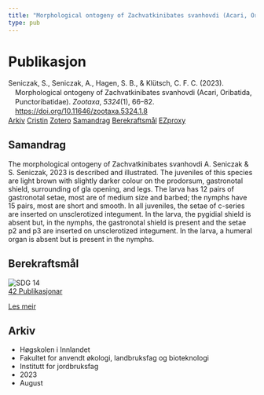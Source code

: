 ```yaml
---
title: "Morphological ontogeny of Zachvatkinibates svanhovdi (Acari, Oribatida, Punctoribatidae)"
type: pub
---
```

<h1>Publikasjon</h1>
<article id="csl-bib-container-8GNJGGNJ" class="csl-bib-container">
  <div class="csl-bib-body" style="line-height: 1.35; padding-left: 1em; text-indent:-1em;">
  <div class="csl-entry">Seniczak, S., Seniczak, A., Hagen, S. B., &amp; Kl&#xFC;tsch, C. F. C. (2023). Morphological ontogeny of Zachvatkinibates svanhovdi (Acari, Oribatida, Punctoribatidae). <i>Zootaxa</i>, <i>5324</i>(1), 66&#x2013;82. <a href="https://doi.org/10.11646/zootaxa.5324.1.8">https://doi.org/10.11646/zootaxa.5324.1.8</a></div>
</div>
  <div class="csl-bib-buttons">
    <a href="#taxonomy-article-8GNJGGNJ" class="csl-bib-button">Arkiv</a>
    <a href="https://app.cristin.no/results/show.jsf?id=2170801" alt="Cristin URL" class="csl-bib-button">Cristin</a>
    <a href="http://zotero.org/groups/5022929/items/8GNJGGNJ" alt="Zotero URL" class="csl-bib-button">Zotero</a>
    <a href="#abstract-article-8GNJGGNJ" class="csl-bib-button">Samandrag</a>
    <a href="#sdg-article-8GNJGGNJ" class="csl-bib-button">Berekraftsmål</a>
    <a href="http://ezproxy.inn.no/login?url=https://doi.org/10.11646/zootaxa.5324.1.8" class="csl-bib-button">EZproxy</a>
  </div>
  <div id="csl-bib-meta-container-8GNJGGNJ"></div>
</article>
<div id="csl-bib-meta-8GNJGGNJ" class="csl-bib-meta">
  <article id="abstract-article-8GNJGGNJ" class="abstract-article">
    <h1>Samandrag</h1>
    The morphological ontogeny of Zachvatkinibates svanhovdi A. Seniczak &amp; S. Seniczak, 2023 is described and illustrated. The juveniles of this species are light brown with slightly darker colour on the prodorsum, gastronotal shield, surrounding of gla opening, and legs. The larva has 12 pairs of gastronotal setae, most are of medium size and barbed; the nymphs have 15 pairs, most are short and smooth. In all juveniles, the setae of c-series are inserted on unsclerotized integument. In the larva, the pygidial shield is absent but, in the nymphs, the gastronotal shield is present and the setae p2 and p3 are inserted on unsclerotized integument. In the larva, a humeral organ is absent but is present in the nymphs. 
  </article>
  <article id="sdg-article-8GNJGGNJ" class="sdg-article">
    <h1>Berekraftsmål</h1>
    <div class="sdg-container"><div id="sdg14" class="sdg">
<img src="{{< params subfolder >}}images/sdg/sdg14_no.png" class="image" alt="SDG 14">
<div class="sdg-overlay">
<a href="{{< params subfolder >}}no/archive/?sdg=14#archive" class="sdg-publication-count"><span>42</span> Publikasjonar</a>
<p><a href="https://www.fn.no/om-fn/fns-baerekraftsmaal/livet-i-havet?lang=nno-NO" class="sdg-read-more">Les meir</a></p>
</div>
</div></div>
  </article>
  <article id="taxonomy-article-8GNJGGNJ" class="taxonomy-article">
    <h1>Arkiv</h1>
    <ul>
      <li>Høgskolen i Innlandet</li>
      <li>Fakultet for anvendt økologi, landbruksfag og bioteknologi</li>
      <li>Institutt for jordbruksfag</li>
      <li>2023</li>
      <li>August</li>
    </ul>
  </article>
</div>
